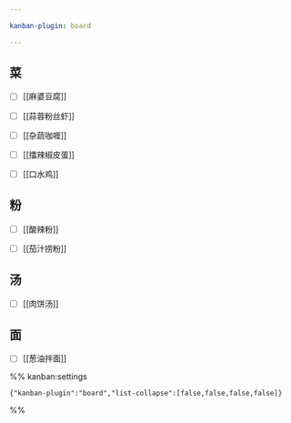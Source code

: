 ```yaml
---

kanban-plugin: board

---
```


## 菜

- [ ] [[麻婆豆腐]]
- [ ] [[蒜蓉粉丝虾]]
- [ ] [[杂蔬咖喱]]
- [ ] [[擂辣椒皮蛋]]
- [ ] [[口水鸡]]


## 粉

- [ ] [[酸辣粉]]
- [ ] [[茄汁捞粉]]


## 汤

- [ ] [[肉饼汤]]


## 面

- [ ] [[葱油拌面]]




%% kanban:settings
```
{"kanban-plugin":"board","list-collapse":[false,false,false,false]}
```
%%